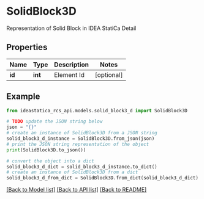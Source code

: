 # SolidBlock3D

Representation of Solid Block in IDEA StatiCa Detail

## Properties

Name | Type | Description | Notes
------------ | ------------- | ------------- | -------------
**id** | **int** | Element Id | [optional] 

## Example

```python
from ideastatica_rcs_api.models.solid_block3_d import SolidBlock3D

# TODO update the JSON string below
json = "{}"
# create an instance of SolidBlock3D from a JSON string
solid_block3_d_instance = SolidBlock3D.from_json(json)
# print the JSON string representation of the object
print(SolidBlock3D.to_json())

# convert the object into a dict
solid_block3_d_dict = solid_block3_d_instance.to_dict()
# create an instance of SolidBlock3D from a dict
solid_block3_d_from_dict = SolidBlock3D.from_dict(solid_block3_d_dict)
```
[[Back to Model list]](../README.md#documentation-for-models) [[Back to API list]](../README.md#documentation-for-api-endpoints) [[Back to README]](../README.md)


